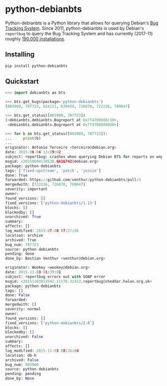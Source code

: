 # python-debianbts

Python-debianbts is a Python library that allows for querying Debian's [Bug
Tracking System](https://bugs.debian.org). Since 2011, python-debianbts is used
by Debian's `reportbug` to query the Bug Tracking System and has currently
(2017-11) roughly [190.000 installations](https://qa.debian.org/popcon.php?package=python-debianbts).


## Installing

```bash
pip install python-debianbts
```


## Quickstart

```python
>>> import debianbts as bts

>>> bts.get_bugs(package='python-debianbts')
[803900, 787723, 824111, 639458, 726878, 722226, 789047]

>>> bts.get_status([803900, 787723])
[<debianbts.debianbts.Bugreport at 0x7f47080d8c10>,
 <debianbts.debianbts.Bugreport at 0x7f47080d80d0>]

>>> for b in bts.get_status([803900, 787723]):
...     print(b)
...
originator: Antonio Terceiro <terceiro@debian.org>
date: 2015-06-04 13:09:02
subject: reportbug: crashes when querying Debian BTS for reports on wnpp
msgid: <20150604130538.GA16742@debian.org>
package: python-debianbts
tags: ['fixed-upstream', 'patch', 'jessie']
done: True
forwarded: https://github.com/venthur/python-debianbts/pull/5
mergedwith: [722226, 726878, 789047]
severity: important
owner: 
found_versions: []
fixed_versions: ['python-debianbts/1.13']
blocks: []
blockedby: []
unarchived: True
summary: 
affects: []
log_modified: 2019-07-08 07:27:36
location: archive
archived: True
bug_num: 787723
source: python-debianbts
pending: done
done_by: Bastian Venthur <venthur@debian.org>

originator: Wookey <wookey@debian.org>
date: 2015-11-03 01:39:01
subject: reportbug errors out with SOAP error
msgid: <20151103013542.11170.31413.reportbug@cheddar.halon.org.uk>
package: python-debianbts
tags: []
done: False
forwarded: 
mergedwith: []
severity: normal
owner: 
found_versions: []
fixed_versions: ['python-debianbts/2.0']
blocks: []
blockedby: []
unarchived: False
summary: 
affects: []
log_modified: 2015-11-03 08:36:04
location: db-h
archived: False
bug_num: 803900
source: python-debianbts
pending: pending
done_by: None
```
